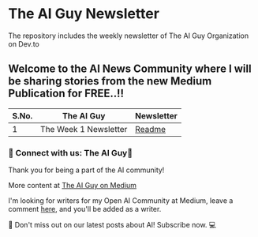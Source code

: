 # The AI Guy Newsletter
The repository includes the weekly newsletter of The AI Guy Organization on Dev.to

## Welcome to the AI News Community where I will be sharing stories from the new Medium Publication for **FREE**..!!

| S.No. | The AI Guy    | Newsletter |
| -------- | -------- | ------- |
| 1 | The Week 1 Newsletter | [Readme](https://github.com/ssukhpinder/the-ai-guy/blob/main/Week1/the-ai-guy-week-1.md) |

### 🔗 Connect with us: The AI Guy🚀

Thank you for being a part of the AI community!

More content at [The AI Guy on Medium](https://the-ai.medium.com/)

I'm looking for writers for my Open AI Community at Medium, leave a comment [here](https://medium.com/c-sharp-programming/boost-your-medium-visibility-12-essential-tips-for-writers-87ea6fce4add?sk=661c31c96feed62f54ea9f67f3707772), and you'll be added as a writer.

🎥 Don't miss out on our latest posts about AI! Subscribe now. 💻
